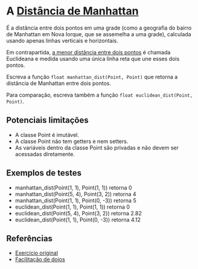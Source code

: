 # A [Distância de Manhattan](https://pt.wikipedia.org/wiki/Geometria_do_t%C3%A1xi)
É a distância entre dois pontos em uma grade (como a geografia do bairro de Manhattan em Nova Iorque, que se assemelha a uma grade), calculada usando apenas linhas verticais e horizontais.

Em contrapartida, [a menor distância entre dois pontos](https://brasilescola.uol.com.br/matematica/distancia-entre-dois-pontos.htm) é chamada Euclideana e medida usando uma única linha reta que une esses dois pontos.

Escreva a função `float manhattan_dist(Point, Point)` que retorna a distância de Manhattan entre dois pontos.

Para comparação, escreva também a função `float euclidean_dist(Point, Point)`.

## Potenciais limitações
- A classe Point é imutável.
- A classe Point não tem getters e nem setters.
- As variáveis dentro da classe Point são privadas e não devem ser acessadas diretamente.

## Exemplos de testes
- manhattan_dist(Point(1, 1), Point(1, 1)) retorna 0
- manhattan_dist(Point(5, 4), Point(3, 2)) retorna 4
- manhattan_dist(Point(1, 1), Point(0, -3)) retorna 5
- euclidean_dist(Point(1, 1), Point(1, 1)) retorna 0
- euclidean_dist(Point(5, 4), Point(3, 2)) retorna 2.82
- euclidean_dist(Point(1, 1), Point(0, -3)) retorna 4.12

## Referências
- [Exercício original](https://codingdojo.org/kata/manhattan-distance/)
- [Facilitação de dojos](https://github.com/lula42/42Labs/blob/main/dojos.md)
